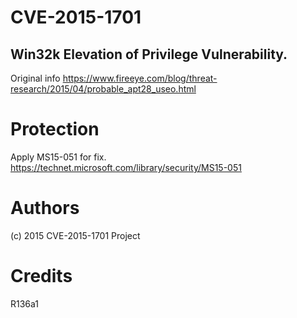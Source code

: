 # CVE-2015-1701
## Win32k Elevation of Privilege Vulnerability.

Original info https://www.fireeye.com/blog/threat-research/2015/04/probable_apt28_useo.html

# Protection

Apply MS15-051 for fix.
https://technet.microsoft.com/library/security/MS15-051


# Authors

(c) 2015 CVE-2015-1701 Project

# Credits

R136a1